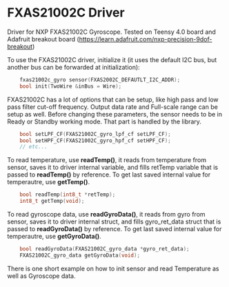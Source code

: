 # FXAS21002C Driver
Driver for NXP FXAS21002C Gyroscope. Tested on Teensy 4.0 board and Adafruit breakout  board (https://learn.adafruit.com/nxp-precision-9dof-breakout)


To use the FXAS21002C driver, initialize it (it uses the default I2C bus, but another bus can be forwarded at initialization):
```c++
    fxas21002c_gyro sensor(FXAS2002C_DEFAUTLT_I2C_ADDR);
    bool init(TwoWire &inBus = Wire);
```

FXAS21002C has a lot of options that can be setup, like high pass and low pass filter cut-off frequency. Output data rate and Full-scale range can be setup as well. Before changing these parameters, the sensor needs to be in Ready or Standby working mode. That part is handled by the library.
```c++
    bool setLPF_CF(FXAS21002C_gyro_lpf_cf setLPF_CF);
    bool setHPF_CF(FXAS21002C_gyro_hpf_cf setHPF_CF);
    // etc...
```

To read temperature, use **readTemp()**, it reads from temperature from sensor, saves it to driver internal variable, and fills  retTemp variable that is passed to **readTemp()** by reference. To get last saved internal value for temperautre, use **getTemp()**.
```c++
    bool readTemp(int8_t *retTemp);
    int8_t getTemp(void);
```

To read gyroscope data, use **readGyroData()**, it reads from gyro from sensor, saves it to driver internal struct, and fills  gyro_ret_data struct that is passed to **readGyroData()** by reference. To get last saved internal value for temperautre, use **getGyroData()**.
```c++
    bool readGyroData(FXAS21002C_gyro_data *gyro_ret_data);
    FXAS21002C_gyro_data getGyroData(void);
```

There is one short example on how to init sensor and read Temperature as well as Gyroscope data.
